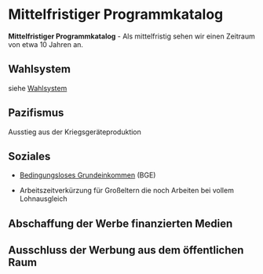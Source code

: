# Mittelfristiger Programmkatalog

**Mittelfristiger Programmkatalog** - Als mittelfristig sehen wir einen
Zeitraum von etwa 10 Jahren an.

## Wahlsystem

siehe [Wahlsystem](/wiki/Wahlsystem.md "wikilink")

## Pazifismus

Ausstieg aus der Kriegsgeräteproduktion

## Soziales

-   [Bedingungsloses
    Grundeinkommen](/wiki/Bedingungsloses_Grundeinkommen.md "wikilink") (BGE)
    
* Arbeitszeitverkürzung für Großeltern die noch Arbeiten bei vollem Lohnausgleich


## Abschaffung der Werbe finanzierten Medien

## Ausschluss der Werbung aus dem öffentlichen Raum
